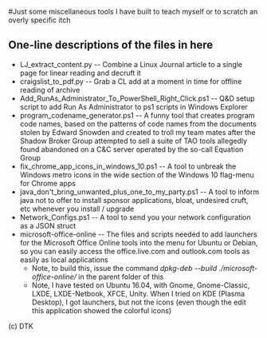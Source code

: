 #Just some miscellaneous tools I have built to teach myself or to scratch an overly specific itch
## One-line descriptions of the files in here
  - LJ_extract_content.py -- Combine a Linux Journal article to a single page for linear reading and decruft it
  - craigslist_to_pdf.py -- Grab a CL add at a moment in time for offline reading of archive
  - Add_RunAs_Administrator_To_PowerShell_Right_Click.ps1 -- Q&D setup script to add Run As Administrator to ps1 scripts in Windows Explorer
  - program_codename_generator.ps1 -- A funny tool that creates program code names, based on the patterns of code names from the documents stolen by Edward Snowden and created to troll my team mates after the Shadow Broker Group attempted to sell a suite of TAO tools allegedly found abandoned on a C&C server operated by the so-call Equation Group
  - fix_chrome_app_icons_in_windows_10.ps1 -- A tool to unbreak the Windows metro icons in the wide section of the Windows 10 flag-menu for Chrome apps
  - java_don't_bring_unwanted_plus_one_to_my_party.ps1 -- A tool to inform java not to offer to install sponsor applications, bloat, undesired cruft, etc whenever you install / upgrade
  - Network_Configs.ps1 -- A tool to send you your network configuration as a JSON struct
  - microsoft-office-online -- The files and scripts needed to add launchers for the Microsoft Office Online tools into the menu for Ubuntu or Debian, so you can easily access the office.live.com and outlook.com tools as easily as local applications
    - Note, to build this, issue the command *dpkg-deb --build ./microsoft-office-online/* in the parent folder of this
    - Note, I have tested on Ubuntu 16.04, with Gnome, Gnome-Classic, LXDE, LXDE-Netbook, XFCE, Unity. When I tried on KDE (Plasma Desktop), I got launchers, but not the icons (even though the edit this application showed the colorful icons)


(c) DTK

